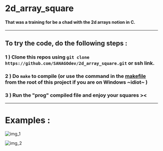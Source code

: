 # 2d_array_square

#### That was a training for be a chad with the 2d arrays notion in C.

---

## To try the code, do the following steps :

### 1 ) Clone this repos using `git clone https://github.com/SANAGOdev/2d_array_square.git` or ssh link.

### 2 ) Do `make` to compile (or use the command in the [makefile](https://github.com/SANAGOdev/2d_array_square/blob/main/makefile) from the root of this project if you are on Windows ~idiot~ )

### 3 ) Run the "prog" compiled file and enjoy your squares ><

---

# Examples :

![img_1](https://cdn.discordapp.com/attachments/998966700806508684/1039135105140146247/image.png)

![img_2](https://cdn.discordapp.com/attachments/998966700806508684/1039135510129561691/image.png)

